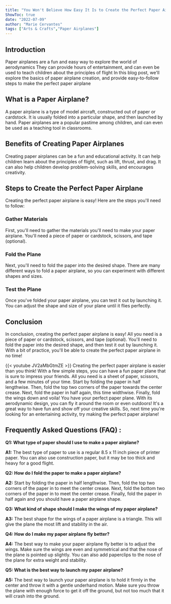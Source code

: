 ```yaml
---
title: "You Won't Believe How Easy It Is to Create the Perfect Paper Airplane!"
ShowToc: true 
date: "2022-07-09"
author: "Marie Cervantes" 
tags: ["Arts & Crafts","Paper Airplanes"]
---
```

## Introduction

Paper airplanes are a fun and easy way to explore the world of aerodynamics They can provide hours of entertainment, and can even be used to teach children about the principles of flight In this blog post, we'll explore the basics of paper airplane creation, and provide easy-to-follow steps to make the perfect paper airplane 

## What is a Paper Airplane?

A paper airplane is a type of model aircraft, constructed out of paper or cardstock. It is usually folded into a particular shape, and then launched by hand. Paper airplanes are a popular pastime among children, and can even be used as a teaching tool in classrooms. 

## Benefits of Creating Paper Airplanes

Creating paper airplanes can be a fun and educational activity. It can help children learn about the principles of flight, such as lift, thrust, and drag. It can also help children develop problem-solving skills, and encourages creativity. 

## Steps to Create the Perfect Paper Airplane

Creating the perfect paper airplane is easy! Here are the steps you'll need to follow: 

### Gather Materials

First, you'll need to gather the materials you'll need to make your paper airplane. You'll need a piece of paper or cardstock, scissors, and tape (optional). 

### Fold the Plane

Next, you'll need to fold the paper into the desired shape. There are many different ways to fold a paper airplane, so you can experiment with different shapes and sizes. 

### Test the Plane

Once you've folded your paper airplane, you can test it out by launching it. You can adjust the shape and size of your plane until it flies perfectly. 

## Conclusion

In conclusion, creating the perfect paper airplane is easy! All you need is a piece of paper or cardstock, scissors, and tape (optional). You'll need to fold the paper into the desired shape, and then test it out by launching it. With a bit of practice, you'll be able to create the perfect paper airplane in no time!

{{< youtube JV2aMbGtmZE >}} 
Creating the perfect paper airplane is easier than you think! With a few simple steps, you can have a fun paper plane that is sure to impress your friends. All you need is a sheet of paper, scissors, and a few minutes of your time. Start by folding the paper in half lengthwise. Then, fold the top two corners of the paper towards the center crease. Next, fold the paper in half again, this time widthwise. Finally, fold the wings down and voila! You have your perfect paper plane. With its aerodynamic design, you can fly it around the room or even outdoors! It's a great way to have fun and show off your creative skills. So, next time you're looking for an entertaining activity, try making the perfect paper airplane!

## Frequently Asked Questions (FAQ) :
**Q1: What type of paper should I use to make a paper airplane?**

**A1:** The best type of paper to use is a regular 8.5 x 11 inch piece of printer paper. You can also use construction paper, but it may be too thick and heavy for a good flight. 

**Q2: How do I fold the paper to make a paper airplane?**

**A2:** Start by folding the paper in half lengthwise. Then, fold the top two corners of the paper in to meet the center crease. Next, fold the bottom two corners of the paper in to meet the center crease. Finally, fold the paper in half again and you should have a paper airplane shape. 

**Q3: What kind of shape should I make the wings of my paper airplane?**

**A3:** The best shape for the wings of a paper airplane is a triangle. This will give the plane the most lift and stability in the air. 

**Q4: How do I make my paper airplane fly better?**

**A4:** The best way to make your paper airplane fly better is to adjust the wings. Make sure the wings are even and symmetrical and that the nose of the plane is pointed up slightly. You can also add paperclips to the nose of the plane for extra weight and stability. 

**Q5: What is the best way to launch my paper airplane?**

**A5:** The best way to launch your paper airplane is to hold it firmly in the center and throw it with a gentle underhand motion. Make sure you throw the plane with enough force to get it off the ground, but not too much that it will crash into the ground.




